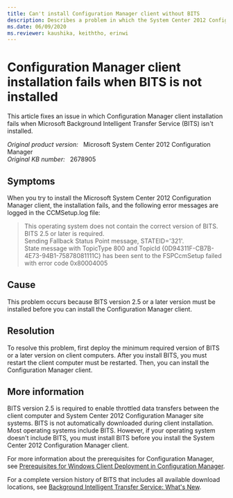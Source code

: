 ```yaml
---
title: Can't install Configuration Manager client without BITS
description: Describes a problem in which the System Center 2012 Configuration Manager client installation fails when BITS is not installed.
ms.date: 06/09/2020
ms.reviewer: kaushika, keiththo, erinwi
---
```

# Configuration Manager client installation fails when BITS is not installed

This article fixes an issue in which Configuration Manager client installation fails when Microsoft Background Intelligent Transfer Service (BITS) isn't installed.

_Original product version:_ &nbsp; Microsoft System Center 2012 Configuration Manager  
_Original KB number:_ &nbsp; 2678905

## Symptoms

When you try to install the Microsoft System Center 2012 Configuration Manager client, the installation fails, and the following error messages are logged in the CCMSetup.log file:

> This operating system does not contain the correct version of BITS. BITS 2.5 or later is required.  
> Sending Fallback Status Point message, STATEID='321'.  
> State message with TopicType 800 and TopicId {0D94311F-CB7B-4E73-94B1-75878081111C} has been sent to the FSPCcmSetup failed with error code 0x80004005

## Cause

This problem occurs because BITS version 2.5 or a later version must be installed before you can install the Configuration Manager client.

## Resolution

To resolve this problem, first deploy the minimum required version of BITS or a later version on client computers. After you install BITS, you must restart the client computer must be restarted. Then, you can install the Configuration Manager client.

## More information

BITS version 2.5 is required to enable throttled data transfers between the client computer and System Center 2012 Configuration Manager site systems. BITS is not automatically downloaded during client installation. Most operating systems include BITS. However, if your operating system doesn't include BITS, you must install BITS before you install the System Center 2012 Configuration Manager client.

For more information about the prerequisites for Configuration Manager, see [Prerequisites for Windows Client Deployment in Configuration Manager](/previous-versions/system-center/system-center-2012-R2/gg682042(v=technet.10)?redirectedfrom=MSDN).

For a complete version history of BITS that includes all available download locations, see [Background Intelligent Transfer Service: What's New](/windows/win32/bits/what-s-new?redirectedfrom=MSDN).
